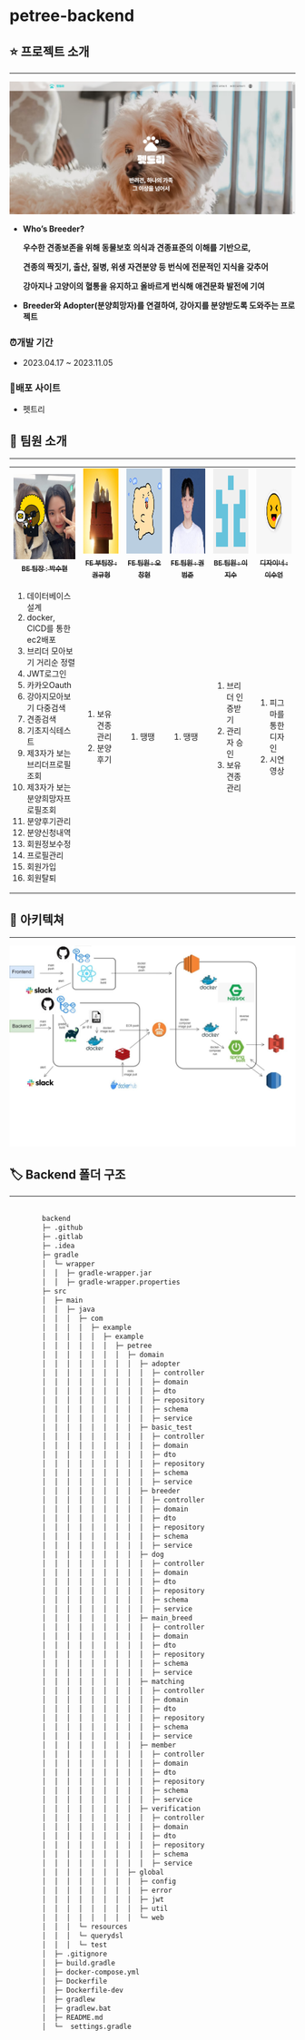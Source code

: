 # petree-backend
## ⭐ 프로젝트 소개
---
<img src="./petree-img/home.png" >

- **Who’s Breeder?**
    
    **우수한 견종보존을 위해 동물보호 의식과 견종표준의 이해를 기반으로,**
    
    **견종의 짝짓기, 출산, 질병, 위생 자견분양 등 번식에 전문적인 지식을 갖추어**
    
    **강아지나 고양이의 혈통을 유지하고 올바르게 번식해 애견문화 발전에 기여**
    
-
    **Breeder와 Adopter(분양희망자)를 연결하여, 강아지를 분양받도록 도와주는 프로젝트**

### ⏰개발 기간

- 2023.04.17 ~ 2023.11.05

### 📎배포 사이트

- 펫트리

## 👤 팀원 소개
---
<table>
  <tbody>
    <tr>
      <td align="center"><a href="https://github.com/Suxxxxhyun"><img src="./petree-img/박수현.jpg" width="150" height="150"/><br /><sub><b>BE 팀장 : 박수현</b></sub></a><br /></td>
      <td align="center"><a href="https://github.com/granen32"><img src="./petree-img/권규형.jpg" width="150" height="150" alt=""/><br /><sub><b>FE 부팀장 : 권규형</b></sub></a><br /></td>
      <td align="center"><a href="https://github.com/ChanghyeonO"><img src="./petree-img/오창현.png" width="150" height="150" alt=""/><br /><sub><b>FE 팀원 : 오창현</b></sub></a><br /></td>
      <td align="center"><a href="https://github.com/kjungit"><img src="./petree-img/권범준.jpg" width="150" height="150" alt=""/><br /><sub><b>FE 팀원 : 권범준</b></sub></a><br /></td>
      <td align="center"><a href=""><img src="./petree-img/이지수.png" width="150" height="150" alt=""/><br /><sub><b>BE 팀원 : 이지수</b></sub></a><br /></td>
      <td align="center"><a href=""><img src="./petree-img/이수언.png" width="150" height="150" alt=""/><br /><sub><b>디자이너 : 이수언</b></sub></a><br /></td>
    </tr>
    <tr>
        <td>
            <ol>
                <li>데이터베이스 설계</li>
                <li>docker, CICD를 통한 ec2배포</li>
                <li>브리더 모아보기 거리순 정렬</li>
                <li>JWT로그인</li>
                <li>카카오Oauth</li>
                <li>강아지모아보기 다중검색</li>
                <li>견종검색</li>
                <li>기초지식테스트</li>
                <li>제3자가 보는 브리더프로필조회</li>
                <li>제3자가 보는 분양희망자프로필조회</li>
                <li>분양후기관리</li>
                <li>분양신청내역</li>
                <li>회원정보수정</li>
                <li>프로필관리</li>
                <li>회원가입</li>
                <li>회원탈퇴</li>
            </ol>
        </td>
        <td>
            <ol>
                <li>보유견종관리</li>
                <li>분양후기</li>
            </ol>
        </td>
        <td>
            <ol>
                <li>땡땡</li>
            </ol>
        </td>
        <td>
            <ol>
                <li>땡땡</li>
            </ol>
        </td>
        <td>
            <ol>
                <li>브리더 인증받기</li>
                <li>관리자 승인</li>
                <li>보유견종관리</li>
            </ol>
        </td>
        <td>
            <ol>
                <li>피그마를 통한 디자인</li>
                <li>시연영상</li>
            </ol>
        </td>
    </tr>
  </tbody>
</table>

## 💠 아키텍쳐 
---
<img src="./petree-img/펫트리 아키텍쳐.jpg" >

## 🏷️ Backend 폴더 구조
---
<pre>
    <code> 
        backend
        ├─ .github
        ├─ .gitlab
        ├─ .idea
        ├─ gradle
        │  └─ wrapper
        │  │  ├─ gradle-wrapper.jar
        │  │  ├─ gradle-wrapper.properties
        ├─ src
        │  ├─ main
        │  │  ├─ java
        │  │  │  ├─ com
        │  │  │  │  ├─ example
        │  │  │  │  │  ├─ example
        │  │  │  │  │  │  ├─ petree
        │  │  │  │  │  │  │  ├─ domain
        │  │  │  │  │  │  │  │  ├─ adopter
        │  │  │  │  │  │  │  │  │  ├─ controller
        │  │  │  │  │  │  │  │  │  ├─ domain
        │  │  │  │  │  │  │  │  │  ├─ dto
        │  │  │  │  │  │  │  │  │  ├─ repository
        │  │  │  │  │  │  │  │  │  ├─ schema
        │  │  │  │  │  │  │  │  │  ├─ service
        │  │  │  │  │  │  │  │  ├─ basic_test
        │  │  │  │  │  │  │  │  │  ├─ controller
        │  │  │  │  │  │  │  │  │  ├─ domain
        │  │  │  │  │  │  │  │  │  ├─ dto
        │  │  │  │  │  │  │  │  │  ├─ repository
        │  │  │  │  │  │  │  │  │  ├─ schema
        │  │  │  │  │  │  │  │  │  ├─ service
        │  │  │  │  │  │  │  │  ├─ breeder
        │  │  │  │  │  │  │  │  │  ├─ controller
        │  │  │  │  │  │  │  │  │  ├─ domain
        │  │  │  │  │  │  │  │  │  ├─ dto
        │  │  │  │  │  │  │  │  │  ├─ repository
        │  │  │  │  │  │  │  │  │  ├─ schema
        │  │  │  │  │  │  │  │  │  ├─ service
        │  │  │  │  │  │  │  │  ├─ dog
        │  │  │  │  │  │  │  │  │  ├─ controller
        │  │  │  │  │  │  │  │  │  ├─ domain
        │  │  │  │  │  │  │  │  │  ├─ dto
        │  │  │  │  │  │  │  │  │  ├─ repository
        │  │  │  │  │  │  │  │  │  ├─ schema
        │  │  │  │  │  │  │  │  │  ├─ service
        │  │  │  │  │  │  │  │  ├─ main_breed
        │  │  │  │  │  │  │  │  │  ├─ controller
        │  │  │  │  │  │  │  │  │  ├─ domain
        │  │  │  │  │  │  │  │  │  ├─ dto
        │  │  │  │  │  │  │  │  │  ├─ repository
        │  │  │  │  │  │  │  │  │  ├─ schema
        │  │  │  │  │  │  │  │  │  ├─ service
        │  │  │  │  │  │  │  │  ├─ matching
        │  │  │  │  │  │  │  │  │  ├─ controller
        │  │  │  │  │  │  │  │  │  ├─ domain
        │  │  │  │  │  │  │  │  │  ├─ dto
        │  │  │  │  │  │  │  │  │  ├─ repository
        │  │  │  │  │  │  │  │  │  ├─ schema
        │  │  │  │  │  │  │  │  │  ├─ service
        │  │  │  │  │  │  │  │  ├─ member
        │  │  │  │  │  │  │  │  │  ├─ controller
        │  │  │  │  │  │  │  │  │  ├─ domain
        │  │  │  │  │  │  │  │  │  ├─ dto
        │  │  │  │  │  │  │  │  │  ├─ repository
        │  │  │  │  │  │  │  │  │  ├─ schema
        │  │  │  │  │  │  │  │  │  ├─ service
        │  │  │  │  │  │  │  │  ├─ verification
        │  │  │  │  │  │  │  │  │  ├─ controller
        │  │  │  │  │  │  │  │  │  ├─ domain
        │  │  │  │  │  │  │  │  │  ├─ dto
        │  │  │  │  │  │  │  │  │  ├─ repository
        │  │  │  │  │  │  │  │  │  ├─ schema
        │  │  │  │  │  │  │  │  │  ├─ service
        │  │  │  │  │  │  │  ├─ global
        │  │  │  │  │  │  │  │  ├─ config
        │  │  │  │  │  │  │  │  ├─ error
        │  │  │  │  │  │  │  │  ├─ jwt
        │  │  │  │  │  │  │  │  ├─ util
        │  │  │  │  │  │  │  │  └─ web
        │  │  │  └─ resources
        │  │  │  └─ querydsl
        │  │  │  └─ test
        │  ├─ .gitignore
        │  ├─ build.gradle
        │  ├─ docker-compose.yml
        │  ├─ Dockerfile
        │  ├─ Dockerfile-dev
        │  ├─ gradlew
        │  ├─ gradlew.bat
        │  ├─ README.md
        │  └─  settings.gradle
    </code>
</pre>

